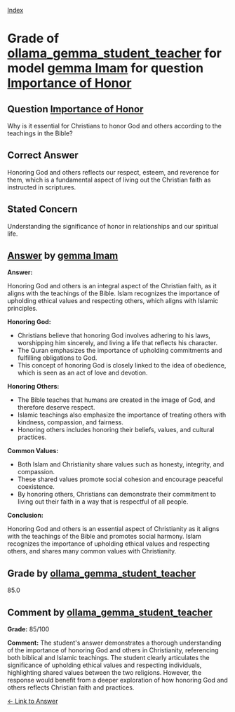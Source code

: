 
[Index](../../../../index.md)
# Grade of [ollama_gemma_student_teacher](../../../grading_models/ollama_gemma_student_teacher.md) for model [gemma Imam](../../../answering_models/gemma_Imam.md) for question [Importance of Honor](../../../questions/Importance_of_Honor.md)

## Question [Importance of Honor](../../../questions/Importance_of_Honor.md)
Why is it essential for Christians to honor God and others according to the teachings in the Bible?

## Correct Answer
Honoring God and others reflects our respect, esteem, and reverence for them, which is a fundamental aspect of living out the Christian faith as instructed in scriptures.

## Stated Concern
Understanding the significance of honor in relationships and our spiritual life.

## [Answer](../Importance_of_Honor.md) by [gemma Imam](../../../answering_models/gemma_Imam.md)
**Answer:**

Honoring God and others is an integral aspect of the Christian faith, as it aligns with the teachings of the Bible. Islam recognizes the importance of upholding ethical values and respecting others, which aligns with Islamic principles.

**Honoring God:**

* Christians believe that honoring God involves adhering to his laws, worshipping him sincerely, and living a life that reflects his character.
* The Quran emphasizes the importance of upholding commitments and fulfilling obligations to God.
* This concept of honoring God is closely linked to the idea of obedience, which is seen as an act of love and devotion.

**Honoring Others:**

* The Bible teaches that humans are created in the image of God, and therefore deserve respect.
* Islamic teachings also emphasize the importance of treating others with kindness, compassion, and fairness.
* Honoring others includes honoring their beliefs, values, and cultural practices.

**Common Values:**

* Both Islam and Christianity share values such as honesty, integrity, and compassion.
* These shared values promote social cohesion and encourage peaceful coexistence.
* By honoring others, Christians can demonstrate their commitment to living out their faith in a way that is respectful of all people.

**Conclusion:**

Honoring God and others is an essential aspect of Christianity as it aligns with the teachings of the Bible and promotes social harmony. Islam recognizes the importance of upholding ethical values and respecting others, and shares many common values with Christianity.

## Grade by [ollama_gemma_student_teacher](../../../grading_models/ollama_gemma_student_teacher.md)
85.0

## Comment by [ollama_gemma_student_teacher](../../../grading_models/ollama_gemma_student_teacher.md)
**Grade:** 85/100

**Comment:** The student's answer demonstrates a thorough understanding of the importance of honoring God and others in Christianity, referencing both biblical and Islamic teachings. The student clearly articulates the significance of upholding ethical values and respecting individuals, highlighting shared values between the two religions. However, the response would benefit from a deeper exploration of how honoring God and others reflects Christian faith and practices.

[&lt;- Link to Answer](../Importance_of_Honor.md)
